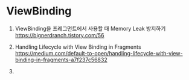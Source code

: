 # ViewBinding
1. ViewBinding을 프레그먼트에서 사용할 때 Memory Leak 방지하기 <br>
   https://bignerdranch.tistory.com/56
   
2. Handling Lifecycle with View Binding in Fragments <br>
   https://medium.com/default-to-open/handling-lifecycle-with-view-binding-in-fragments-a7f237c56832
   
3. 